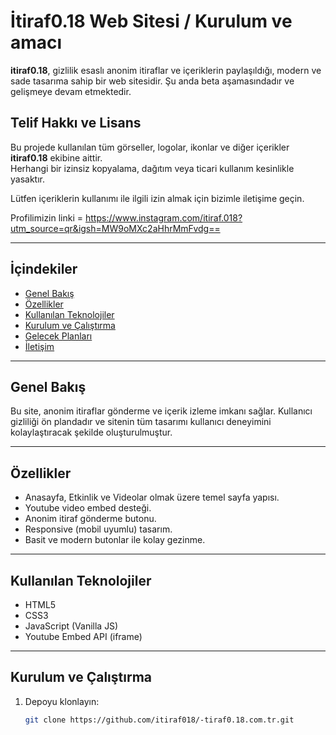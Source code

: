 # İtiraf0.18 Web Sitesi / Kurulum ve amacı 

**itiraf0.18**, gizlilik esaslı anonim itiraflar ve içeriklerin paylaşıldığı, modern ve sade tasarıma sahip bir web sitesidir. Şu anda beta aşamasındadır ve gelişmeye devam etmektedir.

## Telif Hakkı ve Lisans

Bu projede kullanılan tüm görseller, logolar, ikonlar ve diğer içerikler **itiraf0.18** ekibine aittir.  
Herhangi bir izinsiz kopyalama, dağıtım veya ticari kullanım kesinlikle yasaktır.  

Lütfen içeriklerin kullanımı ile ilgili izin almak için bizimle iletişime geçin.


Profilimizin linki = https://www.instagram.com/itiraf.018?utm_source=qr&igsh=MW9oMXc2aHhrMmFvdg==

---

## İçindekiler

- [Genel Bakış](#genel-bakış)
- [Özellikler](#özellikler)
- [Kullanılan Teknolojiler](#kullanılan-teknolojiler)
- [Kurulum ve Çalıştırma](#kurulum-ve-çalıştırma)
- [Gelecek Planları](#gelecek-planları)
- [İletişim](#iletisim)

---

## Genel Bakış

Bu site, anonim itiraflar gönderme ve içerik izleme imkanı sağlar. Kullanıcı gizliliği ön plandadır ve sitenin tüm tasarımı kullanıcı deneyimini kolaylaştıracak şekilde oluşturulmuştur.

---

## Özellikler

- Anasayfa, Etkinlik ve Videolar olmak üzere temel sayfa yapısı.
- Youtube video embed desteği.
- Anonim itiraf gönderme butonu.
- Responsive (mobil uyumlu) tasarım.
- Basit ve modern butonlar ile kolay gezinme.

---

## Kullanılan Teknolojiler

- HTML5
- CSS3
- JavaScript (Vanilla JS)
- Youtube Embed API (iframe)

---

## Kurulum ve Çalıştırma

1. Depoyu klonlayın:

   ```bash
   git clone https://github.com/itiraf018/-tiraf0.18.com.tr.git
